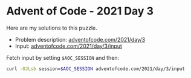 # Advent of Code - 2021 Day 3
Here are my solutions to this puzzle.

* Problem description: [adventofcode.com/2021/day/3](https://adventofcode.com/2021/day/3)
* Input: [adventofcode.com/2021/day/3/input](https://adventofcode.com/2021/day/3/input)

Fetch input by setting `$AOC_SESSION` and then:
```bash
curl -OJLsb session=$AOC_SESSION adventofcode.com/2021/day/3/input
```
